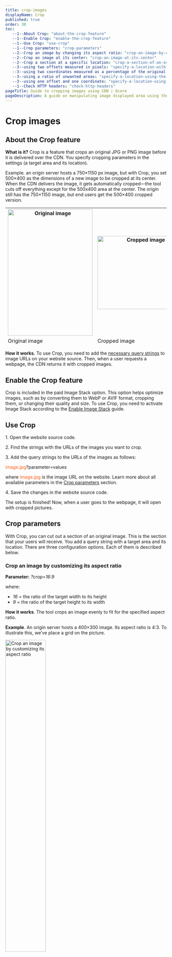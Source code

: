 ```yaml
---
title: crop-images
displayName: Crop
published: true
order: 30
toc:
   --1--About Crop: "about-the-crop-feature"
   --1--Enable Crop: "enable-the-crop-feature"
   --1--Use Crop: "use-crop"
   --1--Crop parameters: "crop-parameters"
   --2--Crop an image by changing its aspect ratio: "crop-an-image-by-customizing-its-aspect-ratio"
   --2--Crop an image at its center: "crop-an-image-at-its-center"
   --2--Crop a section at a specific location: "crop-a-section-of-an-original-image-from-a-specific-location"
   --3--using two offsets measured in pixels: "specify-a-location-with-two-offsets-measured-in-pixels"
   --3--using two coordinates measured as a percentage of the original image: "specify-a-location-using-two-coordinates-measured-as-a-percentage-of-the-original-image"
   --3--using a ratio of unwanted areas: "specify-a-location-using-the-ratio-of-unwanted-areas"
   --3--using one offset and one coordinate: "specify-a-location-using-one-offset-measured-in-pixels-and-one-coordinate-measured-as-a-percentage-of-the-original-image"
   --1--Check HTTP headers: "check-http-headers"
pageTitle: Guide to cropping images using CDN | Gcore
pageDescription: A guide on manipulating image displayed area using the Crop feature, including enabling and operating via query parameters.
---
```

# Crop images

## About the Crop feature

**What is it?** Crop is a feature that crops an original JPG or PNG image before it is delivered over the CDN. You specify cropping parameters in the settings (a target area and its location).

Example. an origin server hosts a 750×1150 px image, but with Crop, you set 500×400 as the dimensions of a new image to be cropped at its center. When the CDN delivers the image, it gets automatically cropped—the tool cuts off everything except for the 500x400 area at the center. The origin still has the 750×1150 image, but end users get the 500×400 cropped version.

<table>
   <thead>
      <tr>
         <th><img src="https://assets.gcore.pro/docs/cdn/cdn-resource-options/image-optimization-paid/image-stack-tools/crop-images/11029483026961.png" alt="Original image" width="264" height="395"></th>
         <th><img src="https://assets.gcore.pro/docs/cdn/cdn-resource-options/image-optimization-paid/image-stack-tools/crop-images/11029483001489.png" alt="Cropped image" width="286" height="229"></th>
      </tr>
      <tr>
         <td>Original image</td>
         <td>Cropped image</td>
      </tr>
   </thead>
   <tbody>
   </tbody>
</table>

**How it works.** To use Crop, you need to add the [necessary query strings](https://gcore.com/docs/cdn/cdn-resource-options/image-optimization-paid/image-stack-tools/crop-images#crop-parameters) to image URLs on your website source. Then, when a user requests a webpage, the CDN returns it with cropped images.

## Enable the Crop feature

Crop is included in the paid Image Stack option. This option helps optimize images, such as by converting them to WebP or AVIF format, cropping them, or changing their quality and size. To use Crop, you need to activate Image Stack according to the <a href="https://gcore.com/docs/cdn/cdn-resource-options/image-optimization-paid/enable-image-stack" target="_blank">Enable Image Stack</a> guide.

## Use Crop

1\. Open the website source code.

2\. Find the strings with the URLs of the images you want to crop.

3\. Add the query strings to the URLs of the images as follows:

<code-block>
<span style="color:#FF5913">image.jpg</span>?parameter=values
</code-block>

where <span style="color:#FF5913">image.jpg</span> is the image URL on the website. Learn more about all available parameters in the [Crop parameters](https://gcore.com/docs/cdn/cdn-resource-options/image-optimization-paid/image-stack-tools/crop-images#crop-parameters) section.

4\. Save the changes in the website source code.

The setup is finished! Now, when a user goes to the webpage, it will open with cropped pictures.

## Crop parameters

With Crop, you can cut out a section of an original image. This is the section that your users will receive. You add a query string with a target area and its location. There are three configuration options. Each of them is described below.

### Crop an image by customizing its aspect ratio

**Parameter:** _?crop=16:9_

where:

- *16* = the ratio of the target width to its height
- *9* = the ratio of the target height to its width

**How it works**. The tool crops an image evenly to fit for the specified aspect ratio.

**Example**. An origin server hosts a 400×300 image. Its aspect ratio is 4:3. To illustrate this, we’ve place a grid on the picture.

<img src="https://assets.gcore.pro/docs/cdn/cdn-resource-options/image-optimization-paid/image-stack-tools/crop-images/11029474366609.png" alt="Crop an image by customizing its aspect ratio" width="50%">

You set a new aspect ratio (4:5) by adding the query parameter to the image URL:

```
img.jpg?crop=4:5
```

The tool selects a section with this aspect ratio at the center of the original image.

<img src="https://assets.gcore.pro/docs/cdn/cdn-resource-options/image-optimization-paid/image-stack-tools/crop-images/11029474389521.png" alt="Crop an image by customizing its aspect ratio" width="50%">

Then it cuts off the unwanted parts. Your users will see the image as follows:

<img src="https://assets.gcore.pro/docs/cdn/cdn-resource-options/image-optimization-paid/image-stack-tools/crop-images/11029483306129.png" alt="Crop an image by customizing its aspect ratio" width="184">

How the tool defines what to crop:

It compares the values in the aspect ratio (4 and 5, in this example) and chooses the greater one (5). This is how it figures out which side of the original image does not need to be cropped. The value 5 corresponds to the height, so the height would remain the same: 300 px.

It calculates the width to fit for the aspect ratio. It then multiplies the original height by the ratio of 4:5, that is, 300 by 4:5. This is how the target width (240 px) is determined.

It then places a 240×300 area at the center of the original image and crops it.

### Crop an image at its center

**Parameter:** *?crop=300,200*

where:

- *300* = the target width
- *200* = the target height

**How it works**. The tool keeps the target area at the center and cuts off the unwanted parts.

**Example**. An origin server hosts a 400×300 image. You only want to keep a 200×100 section at the center. To do this, you add the desired parameter to the image URL:

```
img.jpg?crop=200,100
```

<img src="https://assets.gcore.pro/docs/cdn/cdn-resource-options/image-optimization-paid/image-stack-tools/crop-images/11029483307409.png" alt="Crop an image at its center" width="60%">

The tool crops a 200×100 area from the center. This is the section that users will receive when downloading the webpage.

<img src="https://assets.gcore.pro/docs/cdn/cdn-resource-options/image-optimization-paid/image-stack-tools/crop-images/11029483406225.png" alt="Crop an image at its center" width="200" height="100">

### Crop a section of an original image from a specific location

To cut out a section from a specific location, first add the target width and height parameters _(?crop=(width),(height))_ and then the location of the section. The location can be specified in four ways. We describe them below.

#### Specify a location with two offsets measured in pixels

**Parameter:** *?crop=300,200,x100,y50*

where:

- *300* = the target width
- *200* = the target height
- *100* = the number of pixels to offset from the original left side
- *50* = the number of pixels to offset from the original top

**How it works**. The tool positions the target area so that its upper-left corner is at the specified coordinate. Then it cuts out the section.

**Example**. An origin server hosts a 400×300 image; you want to cut out only a 200×100 section with the dog’s muzzle.

<img src="https://assets.gcore.pro/docs/cdn/cdn-resource-options/image-optimization-paid/image-stack-tools/crop-images/11029474628113.png" alt="Crop a section of an original image from a specific location" width="60%">

To crop an image, you add the query parameter to the URL:

```
img.jpg?crop=200,100,x107,y30
```

Before being delivered to an end user, the image goes through the following conversions:

1\. As you set in the query parameter, the target area is 200×100 (*crop=200,100*), so the tool selects this area in the picture.

<img src="https://assets.gcore.pro/docs/cdn/cdn-resource-options/image-optimization-paid/image-stack-tools/crop-images/11029474783121.png" alt="Crop a section of an original image from a specific location" width="60%">

2\. You also indicate the coordinates of the starting point for cropping: 107 px from the left side and 30 pixels from the top (*x107,y30*). The tool drags the target area so that its upper-left corner is at this point.

<img src="https://assets.gcore.pro/docs/cdn/cdn-resource-options/image-optimization-paid/image-stack-tools/crop-images/11029474833169.png" alt="Crop a section of an original image from a specific location" width="60%">

3\. The tool cuts out the section. The cropped image looks as follows:

<img src="https://assets.gcore.pro/docs/cdn/cdn-resource-options/image-optimization-paid/image-stack-tools/crop-images/11029474904721.png" alt="Crop a section of an original image from a specific location" width="200" height="100">

#### Specify a location using two coordinates measured as a percentage of the original image

**Parameter:** *?crop=300,200,x25p,y10p*

where:

- *300* = the target width
- *200* = the target height
- *25* = the percent of the original width to offset from the left side
- *10* = the percent of the original height to offset from the top

**How it works**. The tool positions the target area so that its upper-left corner is at the specified coordinate. Then it cuts out the section.

**Example**. An origin server hosts a 400×300 image; you want to cut out only a 200×100 section with the dog’s muzzle.

<img src="https://assets.gcore.pro/docs/cdn/cdn-resource-options/image-optimization-paid/image-stack-tools/crop-images/11029483676177.png" alt="Crop a section of an original image from a specific location" width="60%">

To crop an image, you add the query parameter to the URL:

```
img.jpg?crop=200,100,x25p,y10p
```

Before being delivered to an end user, the image goes through the following conversions:

1\. As you set in the query parameter, the target area is 200×100 (*?crop=**200,100**,x25p,y10p*), so the tool selects this area in the picture.

<img src="https://assets.gcore.pro/docs/cdn/cdn-resource-options/image-optimization-paid/image-stack-tools/crop-images/11029475042705.png" alt="Crop a section of an original image from a specific location" width="60%">

2\. You also indicate the starting point for cropping (_?crop=200,100,**x25p,y10p**_): offset 25% of the original width from the left side and 10% of the original height from the top (*x25p,y10p*). The tool drags the target area so that its upper-left corner is at this point.

<img src="https://assets.gcore.pro/docs/cdn/cdn-resource-options/image-optimization-paid/image-stack-tools/crop-images/11029475091729.png" alt="Crop a section of an original image from a specific location" width="60%">

3. Then it cuts out the section. The cropped image looks as follows:

<img src="https://assets.gcore.pro/docs/cdn/cdn-resource-options/image-optimization-paid/image-stack-tools/crop-images/11029474904721.png" alt="Crop a section of an original image from a specific location" width="200" height="100">

#### Specify a location using the ratio of unwanted areas

**Parameter:** *?crop=300,200,offset-x20,offset-y40*

where:

- *300* = the target height
- *200* = the target width
- *20* = the percent of the unwanted width that should be cropped from the left side
- *20* = the percent of the unwanted height that should be cropped from the top

**How it works**. The tool positions the target area so that the specified percentage of unwanted area remains on the left and on the top. Then it crops the image.

**Example**. An origin server hosts a 400×300 image; you want to cut out only a 100×100 section with the dog’s paws.

<img src="https://assets.gcore.pro/docs/cdn/cdn-resource-options/image-optimization-paid/image-stack-tools/crop-images/11029483884945.png" alt="Crop a section of an original image from a specific location" width="60%">

To crop the image, you add the query parameter to the URL:

```
img.jpg?crop=100,100,offset-x50,offset-y81
```

Before being delivered to an end user, the image goes through the following conversions:

1\. You specify the target area: 100×100 (*crop=**100,100**,offset-x50,offset-y81*). The tool selects the target area in the picture.

<img src="https://assets.gcore.pro/docs/cdn/cdn-resource-options/image-optimization-paid/image-stack-tools/crop-images/11029475244561.png" alt="Crop a section of an original image from a specific location" width="60%">

2\. The tool drags the target area to the right until 50% of the unwanted width remains on the left _(crop=100,100,**offset-x50**,offset-y81)_. Accordingly, 50% of the unwanted area remains on the right.

<img src="https://assets.gcore.pro/docs/cdn/cdn-resource-options/image-optimization-paid/image-stack-tools/crop-images/11029484044049.png" alt="Crop a section of an original image from a specific location" width="60%">

3\. It moves the target area down until 81% of the unwanted height remains on the top _(crop=100,100,offset-x50,**offset-y81**)_. Accordingly, 19% of the unwanted height remains at the bottom.

<img src="https://assets.gcore.pro/docs/cdn/cdn-resource-options/image-optimization-paid/image-stack-tools/crop-images/11029475395345.png" alt="Crop a section of an original image from a specific location" width="60%">

4\. The tool cut outs the target area. The cropped image looks as follows:

<img src="https://assets.gcore.pro/docs/cdn/cdn-resource-options/image-optimization-paid/image-stack-tools/crop-images/11029475474321.png" alt="Crop a section of an original image from a specific location" width="100" height="100">

#### Specify a location using one offset measured in pixels and one coordinate measured as a percentage of the original image

You can combine the previous options to crop an original image from a specific place. For example, you can set the horizontal coordinate in pixels and the percentage of unwanted vertical area.

Examples of combined query parameters:

*   _?crop=width,height,x_(x-axis value)_,offset-y_(percentage of unwanted area to be cropped from the top)
*   _?crop=width,height,offset-x_(percentage of unwanted area to be cropped from the left)_,y_(y-axis value)
*   _?crop=width,height,x_(percentage of unwanted area on the x axis)_,offset-y_(percentage of unwanted area to be cropped from the top)

The tool will crop an image as described above.

## Check HTTP headers

You can use the HTTP header value of the image to check if the changes have been applied. The X-Img-Operations header reflects all the conversions performed. If the value includes “crop”, the image has been cropped.

<img src="https://assets.gcore.pro/docs/cdn/cdn-resource-options/image-optimization-paid/image-stack-tools/crop-images/11029475507985.png" alt="Check HTTP headers" width="60%">

If the header contains no “crop” value and the CDN returns the original uncropped image, check the _img-skip-reason_ header. This explains why the conversion has failed.

<img src="https://assets.gcore.pro/docs/cdn/cdn-resource-options/image-optimization-paid/image-stack-tools/crop-images/11029475548049.png" alt="Check HTTP headers" width="60%">
